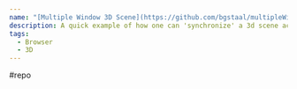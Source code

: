 ```yaml
---
name: "[Multiple Window 3D Scene](https://github.com/bgstaal/multipleWindow3dScene)"
description: A quick example of how one can 'synchronize' a 3d scene across multiple windows using three.js and localStorage
tags:
  - Browser
  - 3D
---
```

#repo